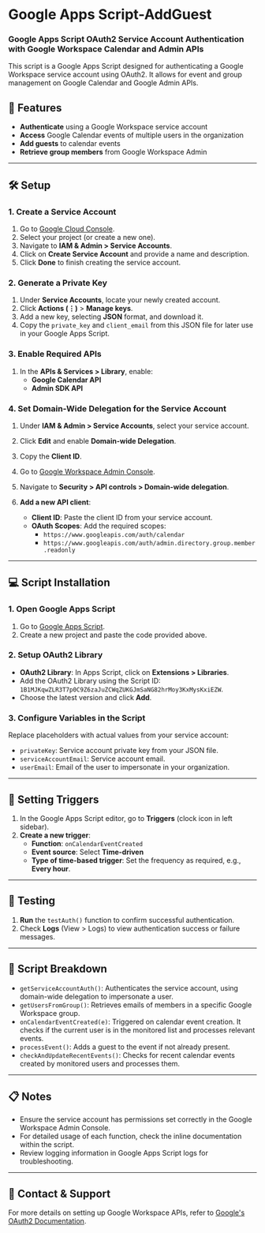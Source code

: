 # Google Apps Script-AddGuest

### Google Apps Script OAuth2 Service Account Authentication with Google Workspace Calendar and Admin APIs

This script is a Google Apps Script designed for authenticating a Google Workspace service account using OAuth2. It allows for event and group management on Google Calendar and Google Admin APIs.

## 🚀 Features
- **Authenticate** using a Google Workspace service account
- **Access** Google Calendar events of multiple users in the organization
- **Add guests** to calendar events
- **Retrieve group members** from Google Workspace Admin

---

## 🛠️ Setup

### 1. Create a Service Account
1. Go to [Google Cloud Console](https://console.cloud.google.com/).
2. Select your project (or create a new one).
3. Navigate to **IAM & Admin > Service Accounts**.
4. Click on **Create Service Account** and provide a name and description.
5. Click **Done** to finish creating the service account.

### 2. Generate a Private Key
1. Under **Service Accounts**, locate your newly created account.
2. Click **Actions (⋮)** > **Manage keys**.
3. Add a new key, selecting **JSON** format, and download it.
4. Copy the `private_key` and `client_email` from this JSON file for later use in your Google Apps Script.

### 3. Enable Required APIs
1. In the **APIs & Services > Library**, enable:
   - **Google Calendar API**
   - **Admin SDK API**

### 4. Set Domain-Wide Delegation for the Service Account
1. Under **IAM & Admin > Service Accounts**, select your service account.
2. Click **Edit** and enable **Domain-wide Delegation**.
3. Copy the **Client ID**.

4. Go to [Google Workspace Admin Console](https://admin.google.com/).
5. Navigate to **Security > API controls > Domain-wide delegation**.
6. **Add a new API client**:
   - **Client ID**: Paste the client ID from your service account.
   - **OAuth Scopes**: Add the required scopes:
     - `https://www.googleapis.com/auth/calendar`
     - `https://www.googleapis.com/auth/admin.directory.group.member.readonly`

---

## 💻 Script Installation

### 1. Open Google Apps Script
1. Go to [Google Apps Script](https://script.google.com/).
2. Create a new project and paste the code provided above.

### 2. Setup OAuth2 Library
- **OAuth2 Library**: In Apps Script, click on **Extensions > Libraries**.
- Add the OAuth2 Library using the Script ID: `1B1MJKqwZLR3T7p0C9Z6zaJuZCWqZUKGJmSaNG82hrMoy3KxMysKxiEZW`.
- Choose the latest version and click **Add**.

### 3. Configure Variables in the Script
Replace placeholders with actual values from your service account:
- `privateKey`: Service account private key from your JSON file.
- `serviceAccountEmail`: Service account email.
- `userEmail`: Email of the user to impersonate in your organization.

---

## 🔄 Setting Triggers
1. In the Google Apps Script editor, go to **Triggers** (clock icon in left sidebar).
2. **Create a new trigger**:
   - **Function**: `onCalendarEventCreated`
   - **Event source**: Select **Time-driven**
   - **Type of time-based trigger**: Set the frequency as required, e.g., **Every hour**.

---

## 🧪 Testing
1. **Run** the `testAuth()` function to confirm successful authentication.
2. Check **Logs** (View > Logs) to view authentication success or failure messages.

---

## 📄 Script Breakdown

- `getServiceAccountAuth()`: Authenticates the service account, using domain-wide delegation to impersonate a user.
- `getUsersFromGroup()`: Retrieves emails of members in a specific Google Workspace group.
- `onCalendarEventCreated(e)`: Triggered on calendar event creation. It checks if the current user is in the monitored list and processes relevant events.
- `processEvent()`: Adds a guest to the event if not already present.
- `checkAndUpdateRecentEvents()`: Checks for recent calendar events created by monitored users and processes them.

---

## 📋 Notes
- Ensure the service account has permissions set correctly in the Google Workspace Admin Console.
- For detailed usage of each function, check the inline documentation within the script.
- Review logging information in Google Apps Script logs for troubleshooting.

---

## 📧 Contact & Support
For more details on setting up Google Workspace APIs, refer to [Google's OAuth2 Documentation](https://developers.google.com/identity/protocols/oauth2).
